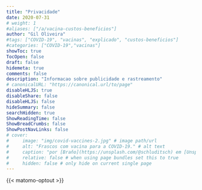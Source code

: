 ```yaml
---
title: "Privacidade"
date: 2020-07-31
# weight: 1
#aliases: ["/a/vacina-custos-beneficios"]
author: "Gil Oliveira"
#tags: ["COVID-19", "vacinas", "explicado", "custos-beneficios"]
#categories: ["COVID-19","vacinas"]
showToc: true
TocOpen: false
draft: false
hidemeta: true
comments: false
description: "Informacao sobre publicidade e rastreamento"
# canonicalURL: "https://canonical.url/to/page"
disableHLJS: true
disableShare: false
disableHLJS: false
hideSummary: false
searchHidden: true
ShowReadingTime: false
ShowBreadCrumbs: false
ShowPostNavLinks: false
# cover:
#     image: "img/covid-vaccines-2.jpg" # image path/url
#     alt: "Frascos com vacina para a COVID-19." # alt text
#     caption: "por [Braňo](https://unsplash.com/@schluditsch) em [Unsplash](https://unsplash.com/photos/QSuou3VAtf4)"
#     relative: false # when using page bundles set this to true
#     hidden: false # only hide on current single page
---
```


{{< matomo-optout >}}